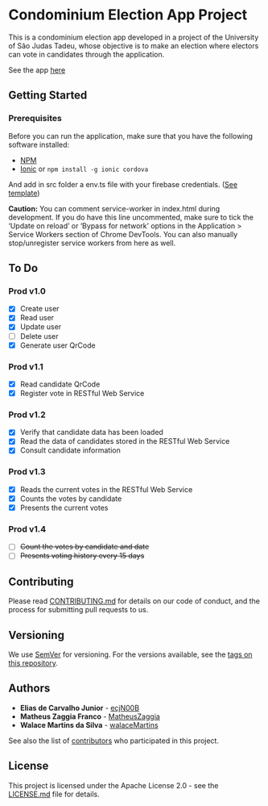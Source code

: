 # Condominium Election App Project

This is a condominium election app developed in a project of the University of São Judas Tadeu, whose objective is to make an election where electors can vote in candidates through the application.

See the app [here](https://ecjn00b.github.io/usjt-condominium-election/)

## Getting Started

### Prerequisites

Before you can run the application, make sure that you have the following software installed:
* [NPM](https://www.npmjs.com/get-npm)
* [Ionic](https://ionicframework.com/docs/intro/installation/) or `npm install -g ionic cordova`

And add in src folder a env.ts file with your firebase credentials. ([See template](docs/templates/env.template.ts))

**Caution:** You can comment service-worker in index.html during development. If you do have this line uncommented, make sure to tick the ‘Update on reload’ or ‘Bypass for network’ options in the Application > Service Workers section of Chrome DevTools. You can also manually stop/unregister service workers from here as well.

## To Do

### Prod v1.0
- [X] Create user
- [X] Read user
- [X] Update user
- [ ] Delete user
- [X] Generate user QrCode

### Prod v1.1
- [X] Read candidate QrCode
- [X] Register vote in RESTful Web Service

### Prod v1.2
- [X] Verify that candidate data has been loaded
- [X] Read the data of candidates stored in the RESTful Web Service
- [X] Consult candidate information

### Prod v1.3
- [X] Reads the current votes in the RESTful Web Service
- [X] Counts the votes by candidate
- [X] Presents the current votes

### Prod v1.4
- [ ] ~~Count the votes by candidate and date~~
- [ ] ~~Presents voting history every 15 days~~

## Contributing

Please read [CONTRIBUTING.md](CONTRIBUTING.md) for details on our code of conduct, and the process for submitting pull requests to us.

## Versioning

We use [SemVer](http://semver.org/) for versioning. For the versions available, see the [tags on this repository](https://github.com/ecjN00B/usjt-condominium-election/tags).

## Authors

* **Elias de Carvalho Junior** - [ecjN00B](https://github.com/ecjN00B)
* **Matheus Zaggia Franco** - [MatheusZaggia](https://github.com/MatheusZaggia)
* **Walace Martins da Silva** - [walaceMartins](https://github.com/walaceMartins)

See also the list of [contributors](https://github.com/ecjN00B/usjt-condominium-election/contributors) who participated in this project.

## License

This project is licensed under the Apache License 2.0 - see the [LICENSE.md](LICENSE.md) file for details.
